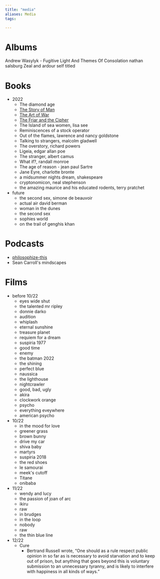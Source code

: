 ```yaml
---
title: "media"
aliases: Media
tags: 

---
```


# Albums
Andrew Wasylyk - Fugitive Light And Themes Of Consolation
nathan salsburg
Zeal and ardour self titled

# Books
- 2022
	- The diamond age
	- [The Story of Man](notes/the-story-of-man.md)
	- [The Art of War](notes/the-art-of-war.md)
	- [The Friar and the Cipher](notes/The-Friar-and-the-Cipher)
	- The Island of sea women, lisa see
	- Reminiscences of a stock operator
	- Out of the flames, lawrence and nancy goldstone
	- Talking to strangers, malcolm gladwell
	- The overstory, richard powers
	- Ligeia, edgar allan poe
	- The stranger, albert camus
	- What if?, randall monroe
	- The age of reason - jean paul Sartre
	- Jane Eyre, charlotte bronte
	- a midsummer nights dream, shakespeare
	- cryptonomicon, neal stephenson
	- the amazing maurice and his educated rodents, terry pratchet
- future
	- the second sex, simone de beauvoir
	- actual air david berman
	- woman in the dunes
	- the second sex
	- sophies world
	- on the trail of genghis khan

# Podcasts
- [philosophize-this](notes/philosophize-this.md)
- Sean Carroll's mindscapes

# Films
- before 10/22
	- eyes wide shut
	- the talented mr ripley
	- donnie darko
	- audition
	- whiplash
	- eternal sunshine
	- treasure planet
	- requiem for a dream
	- suspiria 1977
	- good time
	- enemy
	- the batman 2022
	- the shining
	- perfect blue
	- naussica
	- the lighthouse
	- nightcrawler
	- good, bad, ugly
	- akira
	- clockwork orange
	- psycho
	- everything eveywhere
	- american psycho
- 10/22
	- in the mood for love
	- greener grass
	- brown bunny
	- drive my car
	- shiva baby
	- martyrs
	- suspiria 2018
	- the red shoes
	- le samourai
	- meek's cutoff
	- Titane
	- onibaba
- 11/22
	- wendy and lucy
	- the passion of joan of arc
	- ikiru
	- raw
	- in brudges
	- in the loop
	- nobody
	- raw
	- the thin blue line
- 12/22
	- Cure
		- Bertrand Russell wrote, “One should as a rule respect public opinion in so far as is necessary to avoid starvation and to keep out of prison, but anything that goes beyond this is voluntary submission to an unnecessary tyranny, and is likely to interfere with happiness in all kinds of ways.”
